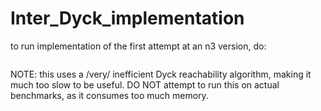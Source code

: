 # Inter_Dyck_implementation


to run implementation of the first attempt at an n3 version, do:

```python3 np_impl.py input.txt
```

NOTE: this uses a /very/ inefficient Dyck reachability algorithm, making it much too slow to be useful.
DO NOT attempt to run this on actual benchmarks, as it consumes too much memory.
